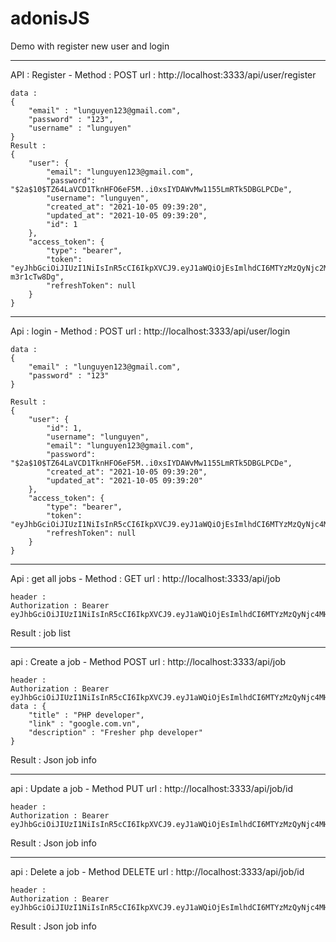 # adonisJS
Demo with register new user and login

---------------------------------------------------------------------------------------------------------------------------------------------
API : Register - Method : POST
url : http://localhost:3333/api/user/register
```
data : 
{
    "email" : "lunguyen123@gmail.com",
    "password" : "123",
    "username" : "lunguyen"
}
Result : 
{
    "user": {
        "email": "lunguyen123@gmail.com",
        "password": "$2a$10$TZ64LaVCD1TknHFO6eF5M..i0xsIYDAWvMw1155LmRTk5DBGLPCDe",
        "username": "lunguyen",
        "created_at": "2021-10-05 09:39:20",
        "updated_at": "2021-10-05 09:39:20",
        "id": 1
    },
    "access_token": {
        "type": "bearer",
        "token": "eyJhbGciOiJIUzI1NiIsInR5cCI6IkpXVCJ9.eyJ1aWQiOjEsImlhdCI6MTYzMzQyNjc2MH0.EV6ILOKfAnh7VYq4FAWYRraPP0ul4stV-m3r1cTw8Dg",
        "refreshToken": null
    }
}
```
---------------------------------------------------------------------------------------------------------------------------------------------

Api : login  - Method : POST
url : http://localhost:3333/api/user/login
```
data : 
{
    "email" : "lunguyen123@gmail.com",
    "password" : "123"
}

Result :
{
    "user": {
        "id": 1,
        "username": "lunguyen",
        "email": "lunguyen123@gmail.com",
        "password": "$2a$10$TZ64LaVCD1TknHFO6eF5M..i0xsIYDAWvMw1155LmRTk5DBGLPCDe",
        "created_at": "2021-10-05 09:39:20",
        "updated_at": "2021-10-05 09:39:20"
    },
    "access_token": {
        "type": "bearer",
        "token": "eyJhbGciOiJIUzI1NiIsInR5cCI6IkpXVCJ9.eyJ1aWQiOjEsImlhdCI6MTYzMzQyNjc4MH0.mpZTzxHdeWXz8yEICz5eN83SwGe3xqNCFIt9EvvV6WU",
        "refreshToken": null
    }
}
```
---------------------------------------------------------------------------------------------------------------------------------------------

Api : get all jobs - Method : GET
url : http://localhost:3333/api/job
```
header :
Authorization : Bearer eyJhbGciOiJIUzI1NiIsInR5cCI6IkpXVCJ9.eyJ1aWQiOjEsImlhdCI6MTYzMzQyNjc4MH0.mpZTzxHdeWXz8yEICz5eN83SwGe3xqNCFIt9EvvV6WU
```
Result : job list

---------------------------------------------------------------------------------------------------------------------------------------------

api : Create a job - Method POST
url : http://localhost:3333/api/job
```
header :
Authorization : Bearer eyJhbGciOiJIUzI1NiIsInR5cCI6IkpXVCJ9.eyJ1aWQiOjEsImlhdCI6MTYzMzQyNjc4MH0.mpZTzxHdeWXz8yEICz5eN83SwGe3xqNCFIt9EvvV6WU
data : {
    "title" : "PHP developer",
    "link" : "google.com.vn",
    "description" : "Fresher php developer"
}
```
Result : Json job info

---------------------------------------------------------------------------------------------------------------------------------------------

api : Update a job - Method PUT
url : http://localhost:3333/api/job/id
```
header :
Authorization : Bearer eyJhbGciOiJIUzI1NiIsInR5cCI6IkpXVCJ9.eyJ1aWQiOjEsImlhdCI6MTYzMzQyNjc4MH0.mpZTzxHdeWXz8yEICz5eN83SwGe3xqNCFIt9EvvV6WU
```
Result : Json job info

---------------------------------------------------------------------------------------------------------------------------------------------

api : Delete a job - Method DELETE
url : http://localhost:3333/api/job/id
```
header :
Authorization : Bearer eyJhbGciOiJIUzI1NiIsInR5cCI6IkpXVCJ9.eyJ1aWQiOjEsImlhdCI6MTYzMzQyNjc4MH0.mpZTzxHdeWXz8yEICz5eN83SwGe3xqNCFIt9EvvV6WU
```
Result : Json job info

